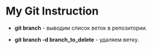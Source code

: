 # My Git Instruction

* **git branch** - выводим список веток в репозитории. 





* **git branch -d branch_to_delete** - удаляем ветку.